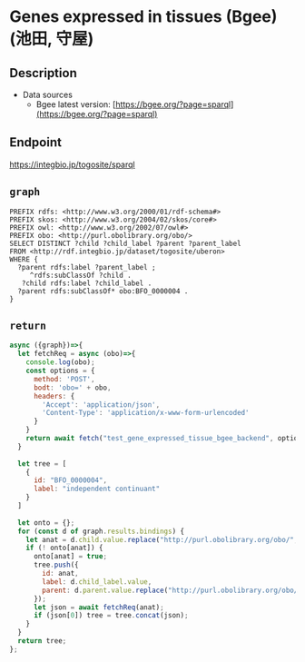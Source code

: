 # Genes expressed in tissues (Bgee) (池田, 守屋)

## Description

- Data sources
    - Bgee latest version: [https://bgee.org/?page=sparql](https://bgee.org/?page=sparql)

## Endpoint

https://integbio.jp/togosite/sparql

## `graph`
```sparql
PREFIX rdfs: <http://www.w3.org/2000/01/rdf-schema#>
PREFIX skos: <http://www.w3.org/2004/02/skos/core#>
PREFIX owl: <http://www.w3.org/2002/07/owl#>
PREFIX obo: <http://purl.obolibrary.org/obo/>
SELECT DISTINCT ?child ?child_label ?parent ?parent_label
FROM <http://rdf.integbio.jp/dataset/togosite/uberon>
WHERE {
  ?parent rdfs:label ?parent_label ;
     ^rdfs:subClassOf ?child .
   ?child rdfs:label ?child_label .
  ?parent rdfs:subClassOf* obo:BFO_0000004 .
}
```

## `return`
```javascript
async ({graph})=>{
  let fetchReq = async (obo)=>{
    console.log(obo);
    const options = {
      method: 'POST',
      bodt: 'obo=' + obo,
      headers: {
        'Accept': 'application/json',
        'Content-Type': 'application/x-www-form-urlencoded'
      }
    }
    return await fetch("test_gene_expressed_tissue_bgee_backend", options).then(res=>res.json());
  }
  
  let tree = [
    {
      id: "BFO_0000004",
      label: "independent continuant"
    }
  ]
  
  let onto = {};
  for (const d of graph.results.bindings) {
    let anat = d.child.value.replace("http://purl.obolibrary.org/obo/", "");
    if (! onto[anat]) {
      onto[anat] = true;
      tree.push({
        id: anat,
        label: d.child_label.value,
        parent: d.parent.value.replace("http://purl.obolibrary.org/obo/", "")
      });
      let json = await fetchReq(anat);
      if (json[0]) tree = tree.concat(json);
    }
  }
  return tree;
};
```
